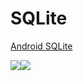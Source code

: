 # SQLite

<a href="https://www.11zon.com/android/android_sqlite.php" target="_blank">Android SQLite</a>


<img src="https://www.11zon.com/images/android/sqlite/11zon_sqlite1.png"/><img src="https://www.11zon.com/images/android/sqlite/11zon_sqlite2.png"/>

